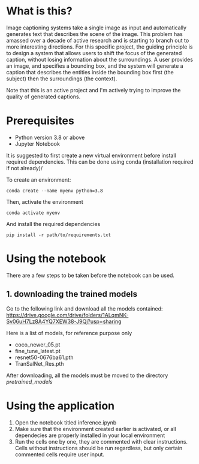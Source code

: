 # What is this?
Image captioning systems take a single image as input and automatically generates text that describes the scene of the image. This problem has amassed over a decade of active research and is starting to branch out to more interesting directions. For this specific project, the guiding principle is to design a system that allows users to shift the focus of the generated caption, without losing information about the surroundings. A user provides an image, and specifies a bounding box, and the system will generate a caption that describes the entities inside the bounding box first (the subject) then the surroundings (the context).

Note that this is an active project and I'm actively trying to improve the quality of generated captions.
# Prerequisites
- Python version 3.8 or above
- Jupyter Notebook
  
It is suggested to first create a new virtual environment before install required dependencies. This can be done using conda (installation required if not already)/

To create an environment:
```
conda create --name myenv python=3.8
```
Then, activate the environment
```
conda activate myenv
```
And install the required dependencies
```
pip install -r path/to/requirements.txt
```

# Using the notebook
There are a few steps to be taken before the notebook can be used.
## 1. downloading the trained models
Go to the following link and download all the models contained:
https://drive.google.com/drive/folders/1ALqmNK-Sv06uH7Lz8A4YQ7XEW38-J9Qj?usp=sharing

Here is a list of models, for reference purpose only
- coco_newer_05.pt
- fine_tune_latest.pt
- resnet50-0676ba61.pth
- TranSalNet_Res.pth

After downloading, all the models must be moved to the directory *pretrained_models*

# Using the application
1. Open the notebook titled inference.ipynb
2. Make sure that the environment created earlier is activated, or all dependecies are properly installed in your local environment
3. Run the cells one by one, they are commented with clear instructions. Cells without instructions should be run regardless, but only certain commented cells require user input.
